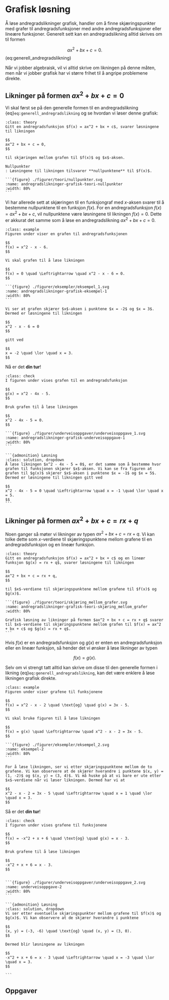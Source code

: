 # Grafisk løsning

Å løse andregradslikninger grafisk, handler om å finne skjæringspunkter med grafer til andregradsfunksjoner med andre andregradsfunksjoner eller lineære funksjoner. Generelt sett kan en andregradslikning alltid skrives om til formen

$$
ax^2 + bx + c = 0.
$$ (eq:generell_andregradslikning)

Når vi jobber algebraisk, vil vi alltid skrive om likningen på denne måten, men når vi jobber grafisk har vi større frihet til å angripe problemene direkte. 

## Likninger på formen $ax^2 + bx + c = 0$
Vi skal først se på den generelle formen til en andregradslikning {eq}`eq:generell_andregradslikning` og se hvordan vi løser denne grafisk:


````{admonition} Grafisk løsning av $ax^2 + bx + c = 0$
:class: theory
Gitt en andregradsfunksjon $f(x) = ax^2 + bx + c$, svarer løsningene til likningen

$$
ax^2 + bx + c = 0,
$$

til skjæringen mellom grafen til $f(x)$ og $x$-aksen. 

Nullpunkter
: Løsningene til likningen tilsvarer **nullpunktene** til $f(x)$. 

```{figure} ./figurer/teori/nullpunkter.svg
:name: andregradslikninger-grafisk-teori-nullpunkter
:width: 80%
```

````

Vi har allerede sett at skjæringen til en funksjongraf med $x$-aksen svarer til å bestemme nullpunktene til en funksjon $f(x)$. For en andregradsfunksjon $f(x) = ax^2 + bx + c$, vil nullpunktene være løsningene til likningen $f(x) = 0$. Dette er akkurat det samme som å løse en andregradslikning $ax^2 + bx + c = 0$. 

````{admonition} Eksempel 1: grafisk løsning av $ax^2 + bx + c = 0$
:class: example
Figuren under viser en grafen til andregradsfunksjonen 

$$
f(x) = x^2 - x - 6.
$$

Vi skal grafen til å løse likningen 

$$
f(x) = 0 \quad \Leftrightarrow \quad x^2 - x - 6 = 0.
$$

```{figure} ./figurer/eksempler/eksempel_1.svg
:name: andregradslikninger-grafisk-eksempel-1
:width: 80%
```

Vi ser at grafen skjærer $x$-aksen i punktene $x = -2$ og $x = 3$. Dermed er løsningene til likningen 

$$
x^2 - x - 6 = 0
$$ 

gitt ved 

$$
x = -2 \quad \lor \quad x = 3.
$$
````

Nå er det **din tur**!

````{admonition} Underveisoppgave 1
:class: check
I figuren under vises grafen til en andregradsfunksjon

$$
g(x) = x^2 - 4x - 5.
$$

Bruk grafen til å løse likningen 

$$
x^2 - 4x - 5 = 0.
$$

```{figure} ./figurer/underveisoppgaver/underveisoppgave_1.svg
:name: andregradslikninger-grafisk-underveisoppgave-1
:width: 80%
```

```{admonition} Løsning
:class: solution, dropdown
Å løse likningen $x^2 - 4x - 5 = 0$, er det samme som å bestemme hvor grafen til funksjonen skjærer $x$-aksen. Vi kan se fra figuren at grafen til $g(x)$ skjærer $x$-aksen i punktene $x = -1$ og $x = 5$. Dermed er løsningene til likningen gitt ved

$$
x^2 - 4x - 5 = 0 \quad \Leftrightarrow \quad x = -1 \quad \lor \quad x = 5.
$$
```

````

## Likninger på formen $ax^2 + bx + c = rx + q$

Noen ganger så møter vi likninger av typen $ax^2 + bx + c = rx + q$. Vi kan tolke dette som $x$-verdiene til skjæringspunktene mellom grafene til en andregradsfunksjon og en lineær funksjon. 

````{admonition} Grafisk løsning av $ax^2 + bx + c = rx + q$
:class: theory
Gitt en andregradsfunksjon $f(x) = ax^2 + bx + c$ og en lineær funksjon $g(x) = rx + q$, svarer løsningene til likningen 

$$
ax^2 + bx + c = rx + q,
$$

til $x$-verdiene til skjæringspunktene mellom grafene til $f(x)$ og $g(x)$. 

```{figure} ./figurer/teori/skjæring_mellom_grafer.svg
:name: andregradslikninger-grafisk-teori-skjæring_mellom_grafer
:width: 80%

Grafisk løsning av likninger på formen $ax^2 + bx + c = rx + q$ svarer til $x$-verdiene til skjæringspunktene mellom grafen til $f(x) = ax^2 + bx + c$ og $g(x) = rx + q$.
```

````


Hvis $f(x)$ er en andregradsfunksjon og $g(x)$ er enten en andregradsfunksjon eller en lineær funksjon, så hender det vi ønsker å løse likninger av typen

$$
f(x) = g(x). 
$$

Selv om vi strengt tatt alltid kan skrive om disse til den generelle formen i likning {eq}`eq:generell_andregradslikning`, kan det være enklere å løse likningen grafisk direkte. 

````{admonition} Eksempel 2: grafisk løsning av $f(x) = g(x)$
:class: example
Figuren under viser grafene til funksjonene

$$
f(x) = x^2 - x - 2 \quad \text{og} \quad g(x) = 3x - 5.
$$

Vi skal bruke figuren til å løse likningen

$$
f(x) = g(x) \quad \Leftrightarrow \quad x^2 - x - 2 = 3x - 5.
$$

```{figure} ./figurer/eksempler/eksempel_2.svg
:name: eksempel-2
:width: 80%
```

For å løse likningen, ser vi etter skjæringspunktene mellom de to grafene. Vi kan observere at de skjærer hverandre i punktene $(x, y) = (1, -2)$ og $(x, y) = (3, 4)$. Vi må huske på at vi bare er ute etter $x$-verdiene når vi løser likningen. Dermed har vi at

$$
x^2 - x - 2 = 3x - 5 \quad \Leftrightarrow \quad x = 1 \quad \lor \quad x = 3.
$$

````

Så er det **din tur**!

````{admonition} Underveisoppgave 2
:class: check
I figuren under vises grafene til funksjonene

$$
f(x) = -x^2 + x + 6 \quad \text{og} \quad g(x) = x - 3.
$$

Bruk grafene til å løse likningen

$$
-x^2 + x + 6 = x - 3. 
$$


```{figure} ./figurer/underveisoppgaver/underveisoppgave_2.svg
:name: underveisoppgave-2
:width: 80%
```

```{admonition} Løsning
:class: solution, dropdown
Vi ser etter eventuelle skjæringspunkter mellom grafene til $f(x)$ og $g(x)$. Vi kan observere at de skjærer hverandre i punktene

$$
(x, y) = (-3, -6) \quad \text{og} \quad (x, y) = (3, 0).
$$

Dermed blir løsningene av likningen

$$
-x^2 + x + 6 = x - 3 \quad \Leftrightarrow \quad x = -3 \quad \lor \quad x = 3.
$$

```
````


## Oppgaver

